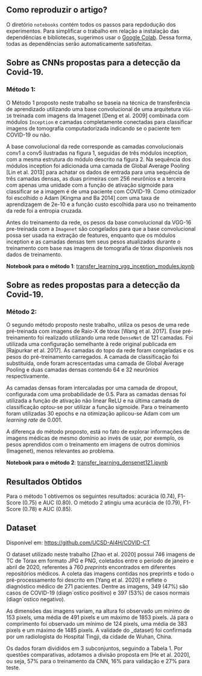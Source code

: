 ## Como reproduzir o artigo?

O diretório `notebooks` contém todos os passos para repdodução dos experimentos.
Para simplificar o trabalho em relação a instalação das dependências e bibliotecas,
sugerimos usar o [Google Colab](https://colab.research.google.com/github/googlecolab/colabtools/blob/master/notebooks/colab-github-demo.ipynb). Dessa forma, todas as dependências serão automaticamente satisfeitas.


## Sobre as CNNs propostas para a detecção da Covid-19.

### Método 1:

O Método 1 proposto neste trabalho se baseia na técnica de transferência de aprendizado
utilizando uma base convolucional de uma arquitetura `VGG-16` treinada com imagens
da Imagenet [Deng et al. 2009] combinada com módulos `Inception` e camadas completamente
conectadas para classificar imagens de tomografia computadorizada indicando se
o paciente tem COVID-19 ou não.

A base convolucional da rede corresponde as camadas convolucionais conv1 a
conv5 ilustradas na figura 1, seguidas de três módulos inception, com a mesma estrutura
do módulo descrito na figura 2. Na sequência dos módulos inception foi adicionada uma
camada de Global Average Pooling [Lin et al. 2013] para achatar os dados de entrada
para uma sequência de três camadas densas, as duas primeiras com 256 neurônios e a
terceira com apenas uma unidade com a funçâo de ativação sigmoide para classificar se
a imagem é de uma paciente com COVID-19. Como otimizador foi escolhido o Adam
[Kingma and Ba 2014] com uma taxa de aprendizagem de 2e-10 e a função custo escolhida
para uso no treinamento da rede foi a entropia cruzada.

Antes do treinamento da rede, os pesos da base convolucional da
VGG-16 pre-treinada com a `Imagenet`  são congelados para que a base convolucional possa
ser usada na extração de features, enquanto que os módulos inception e as camadas densas tem seus pesos atualizados durante o treinamento com base nas imagens de tomografia de tórax disponíveis nos dados de treinamento.

__Notebook para o método 1__: [transfer_learning_vgg_inception_modules.ipynb](notebooks/transfer_learning_vgg_inception_modules.ipynb)

## Sobre as redes propostas para a detecção da Covid-19.

### Método 2:

O segundo método proposto neste trabalho, utiliza os pesos de uma rede pré-treinada com imagens de Raio-X de tórax [Wang et al. 2017]. Esse pré-treinamento foi realizado utilizando uma rede `DenseNet` de 121 camadas. Foi utilizada uma configuração semelhante à rede original publicada em [Rajpurkar et al. 2017]. As camadas do topo da rede foram congeladas e os pesos do pré-treinamento carregados.
A camada de classificação foi substituída, onde foram acrescentadas uma camada
de Global Average Pooling e duas camadas densas contendo 64 e 32 neurônios respectivamente.

As camadas densas foram intercaladas por uma camada de dropout, configurada
com uma probabilidade de 0.5. Para as camadas densas foi utilizada a função de ativação
não linear ReLU e na última camada de classificação optou-se por utilizar a função sigmoide.
Para o treinamento foram utilizadas 30 epochs e na otimização aplicou-se Adam
com um _learning rate_ de 0.001. 

A diferença do método proposto, está no fato de explorar informações de imagens médicas de mesmo domínio ao invés de usar, por exemplo, os pesos aprendidos com o treinamento em imagens de outros domínios (Imagenet), menos relevantes ao problema.

__Notebook para o método 2__: [transfer_learning_densenet121.ipynb](notebooks/transfer_learning_densenet121.ipynb)


## Resultados Obtidos

Para o método 1 obtivemos os seguintes resultados: acurácia (0.74), F1-Score (0.75) e AUC (0.80). O método 2 atingiu uma acurácia de (0.79), F1-Score (0.78) e AUC (0.85).


## Dataset

Disponível em: https://github.com/UCSD-AI4H/COVID-CT

O dataset utilizado neste trabalho [Zhao et al. 2020] possui 746 imagens de TC de Tórax em formato JPG e PNG, coletados entre o período de janeiro e abril de 2020, referentes à 760 _preprints_ encontrados em diferentes repositórios médicos. A coleta das imagens contidas nos preprints e todo o pré-processamento foi descrito em [Yang et al. 2020] e reflete o diagnóstico médico de 271 pacientes. Dentre as imagens, 349 (47%) são casos de COVID-19 (diagn´ostico positivo) e 397 (53%) de casos normais (diagn´ostico negativo).

As dimensões das imagens variam, na altura foi observado um mínimo de 153 pixels, uma
média de 491 pixels e um máximo de 1853 pixels. Já para o comprimento foi observado
um mínimo de 124 pixels, uma média de 383 pixels e um máximo de 1485 pixels. A
validade do _dataset) foi confirmada por um radiologista do Hospital Tingji, da cidade de Wuhan, China.

Os dados foram divididos em 3 subconjuntos, seguindo a Tabela 1. Por questões
comparativas, adotamos a divisão proposta em [He et al. 2020], ou seja, 57% para o
treinamento da CNN, 16% para validação e 27% para teste.

